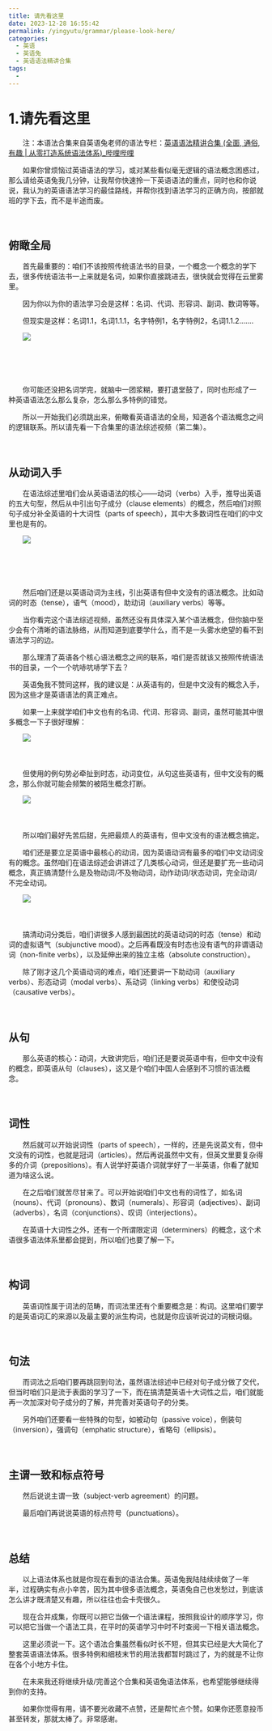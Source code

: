 ```yaml
---
title: 请先看这里
date: 2023-12-28 16:55:42
permalink: /yingyutu/grammar/please-look-here/
categories:
  - 英语
  - 英语兔
  - 英语语法精讲合集
tags:
  - 
---
```

# 1.请先看这里

　　‍注：本语法合集来自英语兔老师的语法专栏：[英语语法精讲合集 (全面, 通俗, 有趣 | 从零打造系统语法体系)_哔哩哔哩](https://www.bilibili.com/video/BV1XY411J7aG/)

　　‍如果你曾烦恼过英语语法的学习，‍‍或对某些看似毫无逻辑的语法概念困惑过，那么请给英语兔我几分钟，‍‍让我帮你快速拎一下英语语法的重点，同时也和你说说，我认为的英语语法学习的‍‍最佳路线，并帮你找到语法学习的正确方向，‍‍按部就班的学下去，而不是半途而废。‍‍

<!-- more -->
　　‍

## 俯瞰全局

　　首先最重要的‍‍：咱们不该按照传统语法书的目录，一个概念一个概念的学下去，很多传统语法书一上来就是名词，‍‍如果你直接跳进去，很快就会觉得在云里雾里。

　　因为‍‍你以为你的语法学习会是这样：名词、代词、形容词、副词、数词等等。‍‍

　　但现实是这样：名词1.1，名词1.1.1，名字特例1，名字特例2，‍‍名词1.1.2.......

　　![](https://image.peterjxl.com/blog/image-20231218185728-74xtok8.png)

　　‍

　　‍

　　你可能还没把名词学完，就脑中一团浆糊，要打退堂鼓了，同时也形成了一种‍‍英语语法怎么那么复杂，怎么那么多特例的错觉。

　　所以一开始我们必须跳出来，俯瞰看英语语法的全局，知道各个语法概念之间的逻辑联系。‍‍所以请先看一下合集里的语法综述视频（第二集）。

　　‍

## 从动词入手

　　在语法综述里咱们会从英语语法的核心——动词（verbs‍‍）入手，推导出英语的五大句型，然后从中引出句子成分（clause elements）的概念，然后咱们对照句子成分补全英语的十大词性（parts of speech），其中大多数词性在咱们的中文里也是有的。‍

　　![](https://image.peterjxl.com/blog/image-20231218190302-v08ouar.png)

　　‍

　　‍

　　然后咱们还是以英语动词为主线，引出英语有但中文没有的语法概念。比如动词的时态（tense），语气（mood），助动词（auxiliary verbs）等等。

　　当你看完这个语法综述视频，‍‍虽然还没有具体深入某个语法概念，但你脑中至少会有个清晰的语法脉络，‍‍从而知道到底要学什么，而不是一头雾水绝望的看不到语法学习的边。‍‍

　　那么理清了英语各个核心语法概念之间的联系，咱们是否就该又按照传统语法书的目录，‍‍一个一个吭哧吭哧学下去？

　　英语兔我不赞同这样，我的建议是‍‍：从英语有的，但是中文没有的概念入手，因为这些才是英语语法的真正难点。‍‍

　　如果一上来就学咱们中文也有的名词、代词、形容词、副词，‍‍虽然可能其中很多概念一下子很好理解：

　　![](https://image.peterjxl.com/blog/image-20231219091011-86u45ha.png)

　　‍

　　但使用的例句势必牵扯到时态，‍‍动词变位，从句这些英语有，但中文没有的概念，那么你就可能会频繁的被陌生概念打断。‍‍

　　![](https://image.peterjxl.com/blog/image-20231219091032-tp066zj.png)

　　‍

　　所以咱们最好先苦后甜，先把最烦人的英语有，但中文没有的语法概念搞定。‍‍

　　咱们还是要立足英语中最核心的动词，因为英语动词有最多的咱们中文动词没有的概念。‍‍虽然咱们在语法综述会讲讲过了几类核心动词，但还是要扩充一些动词概念，‍‍真正搞清楚什么是及物动词/不及物动词，动作动词/状态动词，完全动词/不完全动词。‍‍

　　![](https://image.peterjxl.com/blog/image-20231219093851-3wmvp9j.png)

　　‍

　　搞清动词分类后，咱们讲很多人感到最困扰的英语动词的时态（tense）和动词的虚拟语气（subjunctive mood）。‍‍之后再看既没有时态也没有语气的非谓语动词（non-finite verbs‍‍），以及延伸出来的独立主格（absolute construction）。‍‍

　　除了刚才这几个英语动词的难点，咱们还要讲一下助动词（auxiliary verbs）、形态动词（modal verbs）、‍‍系动词（linking verbs）和使役动词（causative verbs）。‍‍

　　‍

## 从句

　　那么英语的核心：动词，大致讲完后，咱们还是要说英语中有，但中文中没有的概念，‍‍即英语从句（clauses），这又是个咱们中国人会感到不习惯的语法概念。‍‍

　　‍

## 词性

　　然后就可以开始说词性（parts of speech），一样的，还是先说英文有，但中文没有的词性，也就是冠词（articles）。‍‍然后再说虽然中文有，但英文里要复杂得多的介词（prepositions）。‍‍有人说学好英语介词就学好了一半英语，你看了就知道为啥这么说。

　　在之后咱们就苦尽甘来了。可以开始说咱们中文也有的词性了，‍‍如名词（nouns）、代词（pronouns）、数词（numerals）、形容词（adjectives）、‍‍副词（adverbs），名词（conjunctions）、叹词（interjections）。‍‍

　　在英语十大词性之外，还有一个所谓限定词（determiners）的概念，‍‍这个术语很多语法体系里都会提到，所以咱们也要了解一下。

　　‍

## 构词

　　英语词性属于词法的范畴，而词法里还有个重要概念是：构词。这里咱们要学的是英语词汇的来源以及最主要的派生构词，也就是你应该听说过的‍‍词根词缀。

　　‍

## 句法

　　而词法之后咱们要再跳回到句法，‍‍虽然语法综述中已经对句子成分做了交代，但当时咱们只是流于表面的学习了一下，‍‍而在搞清楚英语十大词性之后，咱们就能再一次加深对句子成分的了解，‍‍并完善对英语句子的分类。‍‍

　　另外咱们还要看一些特殊的句型，如被动句（passive voice），‍‍倒装句（inversion），强调句（emphatic structure），‍‍省略句（ellipsis）。

　　‍

## 主谓一致和标点符号

　　然后说说主谓一致（subject-verb agreement‍‍）的问题。

　　最后咱们再说说英语的标点符号（punctuations）。‍‍

　　‍

## 总结

　　以上语法体系也就是你现在看到的语法合集。英语兔我陆陆续续做了一年半，‍‍过程确实有点小辛苦，‍‍因为其中很多语法概念，英语兔自己也发愁过，到底该怎么讲才既清楚又有趣，‍‍所以往往也会卡壳很久。‍‍

　　现在合并成集，你既可以把它当做一个语法课程，按照我设计的顺序学习，你可以把它当做一个语法工具，‍‍在平时的英语学习中时不时查阅一下相关语法概念。

　　这里必须说一下。‍‍这个语法合集虽然看似时长不短，但其实已经是大大简化了整套英语语法体系。‍‍很多特例和细枝末节的用法我都暂时跳过了，为的就是不让你在各个小地方卡住。

　　在未来我还将继续升级/完善这个合集和英语兔语法体系，也希望能够继续得到你的支持。‍‍

　　如果你觉得有用，请不要光收藏不点赞，还是帮忙点个赞。‍‍如果你还愿意投币甚至转发，那就太棒了。非常感谢。‍
